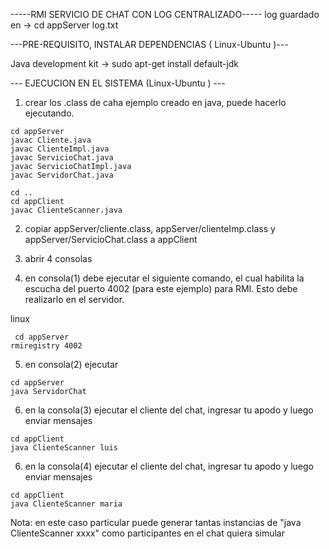 -----RMI SERVICIO DE CHAT CON LOG CENTRALIZADO-----
log guardado en -> cd appServer
                   log.txt

---PRE-REQUISITO, INSTALAR DEPENDENCIAS ( Linux-Ubuntu )---

Java development kit -> sudo apt-get install default-jdk

--- EJECUCION EN EL SISTEMA (Linux-Ubuntu ) ---

1) crear los .class de caha ejemplo creado en java, puede hacerlo ejecutando.

```
cd appServer
javac Cliente.java
javac ClienteImpl.java
javac ServicioChat.java
javac ServicioChatImpl.java
javac ServidorChat.java

cd ..
cd appClient
javac ClienteScanner.java
```

2) copiar appServer/cliente.class, appServer/clienteImp.class y appServer/ServicioChat.class a appClient


3) abrir 4 consolas

4) en consola(1) debe ejecutar el siguiente comando, el cual habilita la escucha del puerto 4002 (para este ejemplo) para RMI. Esto debe realizarlo en el servidor.

linux
```
 cd appServer
rmiregistry 4002
```
5) en consola(2) ejecutar

```
cd appServer
java ServidorChat
```

6) en la consola(3) ejecutar el cliente del chat, ingresar tu apodo y luego enviar mensajes

```
cd appClient
java ClienteScanner luis
```
6) en la consola(4) ejecutar el cliente del chat, ingresar tu apodo y luego enviar mensajes

```
cd appClient
java ClienteScanner maria
```

Nota: en este caso particular puede generar tantas instancias de "java ClienteScanner xxxx" como participantes en el chat quiera simular